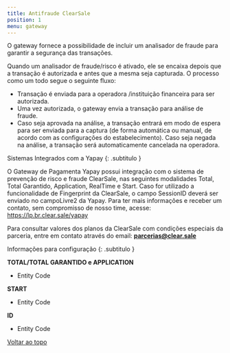 ```yaml
---
title: Antifraude ClearSale
position: 1
menu: gateway
---
```


O gateway fornece a possibilidade de incluir um analisador de fraude para garantir a segurança das transações.

Quando um analisador de fraude/risco é ativado, ele se encaixa depois que a transação é autorizada e antes que a mesma seja capturada. O processo como um todo segue o seguinte fluxo:

* Transação é enviada para a operadora /instituição financeira para ser autorizada.
* Uma vez autorizada, o gateway envia a transação para análise de fraude.
* Caso seja aprovada na análise, a transação entrará em modo de espera para ser enviada para a captura (de forma automática ou manual, de acordo com as configurações do estabelecimento). Caso seja negada na análise, a transação será automaticamente cancelada na operadora.

<!-- O Gateway de Pagamento Yapay possui integração com o sistema de prevenção de risco e fraude ClearSale, nas seguintes modalidades **Total, Total Garantido, Application, ID e Start**. Caso for utilizado a funcionalidade de Finger Print da Clear Sale, o campo SessionID deverá ser enviado no `campoLivre2` do Gateway Yapay. Para maiores informações acesse: <a href="http://br.clear.sale" target="_blank" class="linkPadraoVerde">http://br.clear.sale</a> -->

Sistemas Integrados com a Yapay
{: .subtitulo }

O Gateway de Pagamenta Yapay possui integração com o sistema de prevenção de risco e fraude ClearSale, nas seguintes modalidades Total, Total Garantido, Application, RealTime e Start. Caso for utilizado a funcionalidade de Fingerprint da ClearSale, o campo SessionID deverá ser enviado no campoLivre2 da Yapay. Para ter mais informações e receber um contato, sem compromisso de nosso time, acesse: <a href="https://lp.br.clear.sale/yapay" target="_blank" class="linkPadraoVerde">https://lp.br.clear.sale/yapay</a>
 
Para consultar valores dos planos da ClearSale com condições especiais da parceria, entre em contato através do email: **parcerias@clear.sale**


Informações para configuração
{: .subtitulo }

**TOTAL/TOTAL GARANTIDO e APPLICATION**

* Entity Code

**START**

* Entity Code

**ID**
* Entity Code




<div class="voltar-ao-topo"><a href="#"><i class="fa fa-arrow-up" aria-hidden="true"></i>Voltar ao topo</a></div>
